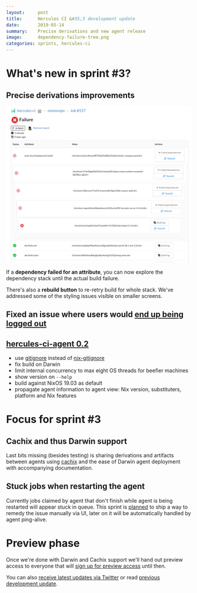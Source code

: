 ```yaml
---
layout:     post
title:      Hercules CI &#35;3 development update
date:       2019-05-14
summary:    Precise derivations and new agent release
image:      dependency-failure-tree.png
categories: sprints, hercules-ci
---
```


# What's new in sprint #3?

## Precise derivations improvements

![Dependency failure tree](/images/dependency-failure-tree.png)

If a **dependency failed for an attribute**, you can now explore the
dependency stack until the actual build failure.

There's also a **rebuild button** to re-retry build for whole stack.
We've addressed some of the styling issues visible on smaller screens.

## Fixed an issue where users would [end up being logged out](https://github.com/hercules-ci/support/issues/13)

## [hercules-ci-agent 0.2](https://github.com/hercules-ci/hercules-ci-agent/releases/tag/hercules-ci-agent-0.2)

- use [gitignore] instead of [nix-gitignore]
- fix build on Darwin
- limit internal concurrency to max eight OS threads for beefier machines
- show version on `--help`
- build against NixOS 19.03 as default
- propagate agent information to agent view: Nix version, substituters,
  platform and Nix features

[nix-gitignore]: https://github.com/siers/nix-gitignore
[gitignore]: https://github.com/hercules-ci/gitignore

# Focus for sprint #3

## Cachix and thus Darwin support

Last bits missing (besides testing) is sharing derivations and artifacts between agents using
[cachix](https://github.com/hercules-ci/hercules-ci-agent/pull/52) and the ease of
Darwin agent deployment with accompanying documentation.

## Stuck jobs when restarting the agent

Currently jobs claimed by agent that don't finish while agent is being restarted
will appear stuck in queue. This sprint is [planned](https://github.com/hercules-ci/support/issues/19)
to ship a way to remedy the issue manually via UI, later on it will be automatically
handled by agent ping-alive.

# Preview phase

Once we're done with Darwin and Cachix support we'll hand out preview access
to everyone that will [sign up for preview access](https://hercules-ci.com) until then.

You can also [receive latest updates via Twitter](https://twitter.com/hercules_ci) or
read [previous development update](https://blog.hercules-ci.com/sprints,/hercules-ci/2019/04/30/sprint-2-report/).
